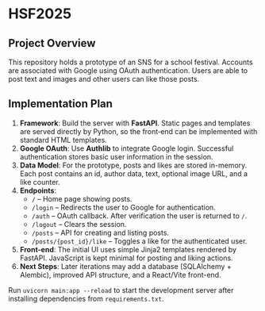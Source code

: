 # HSF2025

## Project Overview
This repository holds a prototype of an SNS for a school festival. Accounts are associated with Google using OAuth authentication. Users are able to post text and images and other users can like those posts.

## Implementation Plan
1. **Framework**: Build the server with **FastAPI**. Static pages and templates are served directly by Python, so the front‑end can be implemented with standard HTML templates.
2. **Google OAuth**: Use **Authlib** to integrate Google login. Successful authentication stores basic user information in the session.
3. **Data Model**: For the prototype, posts and likes are stored in-memory. Each post contains an id, author data, text, optional image URL, and a like counter.
4. **Endpoints**:
   - `/` – Home page showing posts.
   - `/login` – Redirects the user to Google for authentication.
   - `/auth` – OAuth callback. After verification the user is returned to `/`.
   - `/logout` – Clears the session.
   - `/posts` – API for creating and listing posts.
   - `/posts/{post_id}/like` – Toggles a like for the authenticated user.
5. **Front-end**: The initial UI uses simple Jinja2 templates rendered by FastAPI. JavaScript is kept minimal for posting and liking actions.
6. **Next Steps**: Later iterations may add a database (SQLAlchemy + Alembic), improved API structure, and a React/Vite front-end.

Run `uvicorn main:app --reload` to start the development server after installing dependencies from `requirements.txt`.
